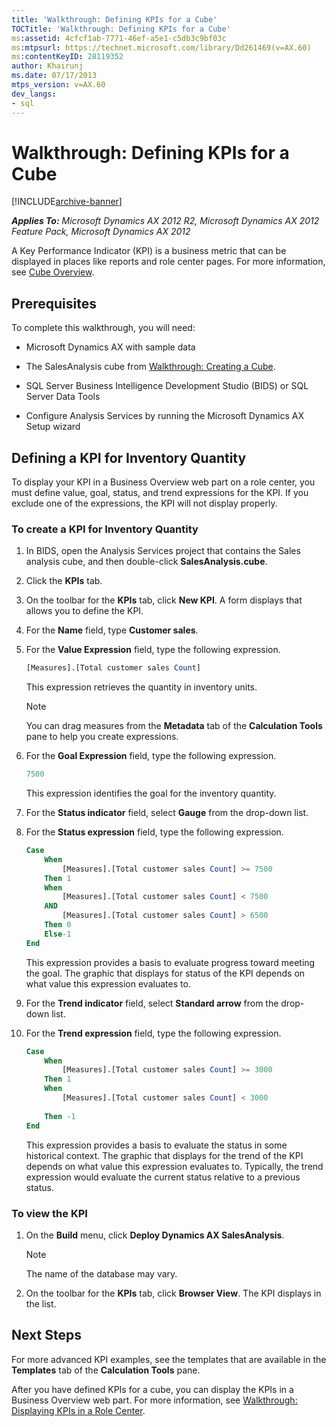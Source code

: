 ```yaml
---
title: 'Walkthrough: Defining KPIs for a Cube'
TOCTitle: 'Walkthrough: Defining KPIs for a Cube'
ms:assetid: 4cfcf1ab-7771-46ef-a5e1-c5db3c9bf03c
ms:mtpsurl: https://technet.microsoft.com/library/Dd261469(v=AX.60)
ms:contentKeyID: 28119352
author: Khairunj
ms.date: 07/17/2013
mtps_version: v=AX.60
dev_langs:
- sql
---
```


# Walkthrough: Defining KPIs for a Cube 


[!INCLUDE[archive-banner](includes/archive-banner.md)]


_**Applies To:** Microsoft Dynamics AX 2012 R2, Microsoft Dynamics AX 2012 Feature Pack, Microsoft Dynamics AX 2012_

A Key Performance Indicator (KPI) is a business metric that can be displayed in places like reports and role center pages. For more information, see [Cube Overview](cube-overview.md).

## Prerequisites

To complete this walkthrough, you will need:

  - Microsoft Dynamics AX with sample data

  - The SalesAnalysis cube from [Walkthrough: Creating a Cube](walkthrough-creating-a-cube.md).

  - SQL Server Business Intelligence Development Studio (BIDS) or SQL Server Data Tools

  - Configure Analysis Services by running the Microsoft Dynamics AX Setup wizard

## Defining a KPI for Inventory Quantity

To display your KPI in a Business Overview web part on a role center, you must define value, goal, status, and trend expressions for the KPI. If you exclude one of the expressions, the KPI will not display properly.

### To create a KPI for Inventory Quantity

1.  In BIDS, open the Analysis Services project that contains the Sales analysis cube, and then double-click **SalesAnalysis.cube**.

2.  Click the **KPIs** tab.

3.  On the toolbar for the **KPIs** tab, click **New KPI**. A form displays that allows you to define the KPI.

4.  For the **Name** field, type **Customer sales**.

5.  For the **Value Expression** field, type the following expression.
    
    ``` sql
    [Measures].[Total customer sales Count]
    ```
    
    This expression retrieves the quantity in inventory units.
    

    > [!NOTE]
    > <P>You can drag measures from the <STRONG>Metadata</STRONG> tab of the <STRONG>Calculation Tools</STRONG> pane to help you create expressions.</P>



6.  For the **Goal Expression** field, type the following expression.
    
    ``` sql
    7500
    ```
    
    This expression identifies the goal for the inventory quantity.

7.  For the **Status indicator** field, select **Gauge** from the drop-down list.

8.  For the **Status expression** field, type the following expression.
    
    ``` sql
    Case
        When
            [Measures].[Total customer sales Count] >= 7500
        Then 1
        When
            [Measures].[Total customer sales Count] < 7500
        AND
            [Measures].[Total customer sales Count] > 6500
        Then 0
        Else-1
    End
    ```
    
    This expression provides a basis to evaluate progress toward meeting the goal. The graphic that displays for status of the KPI depends on what value this expression evaluates to.

9.  For the **Trend indicator** field, select **Standard arrow** from the drop-down list.

10. For the **Trend expression** field, type the following expression.
    
    ``` sql
    Case
        When
            [Measures].[Total customer sales Count] >= 3000
        Then 1
        When
            [Measures].[Total customer sales Count] < 3000
        
        Then -1
    End
    ```
    
    This expression provides a basis to evaluate the status in some historical context. The graphic that displays for the trend of the KPI depends on what value this expression evaluates to. Typically, the trend expression would evaluate the current status relative to a previous status.

### To view the KPI

1.  On the **Build** menu, click **Deploy Dynamics AX SalesAnalysis**.
    

    > [!NOTE]
    > <P>The name of the database may vary.</P>



2.  On the toolbar for the **KPIs** tab, click **Browser View**. The KPI displays in the list.

## Next Steps

For more advanced KPI examples, see the templates that are available in the **Templates** tab of the **Calculation Tools** pane.

After you have defined KPIs for a cube, you can display the KPIs in a Business Overview web part. For more information, see [Walkthrough: Displaying KPIs in a Role Center](walkthrough-displaying-kpis-in-a-role-center.md).

